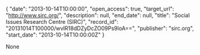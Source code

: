 {
  "date": "2013-10-14T10:00:00", 
  "open_access": true, 
  "target_url": "http://www.sirc.org/", 
  "description": null, 
  "end_date": null, 
  "title": "Social Issues Research Centre (SIRC)", 
  "record_id": "20131014T100000/wvIR18dDZyDcZO09Ps9loA==", 
  "publisher": "sirc.org", 
  "start_date": "2013-10-14T10:00:00Z"
}

None